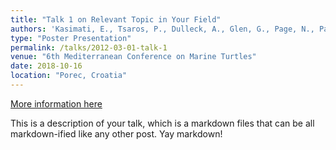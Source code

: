 ```yaml
---
title: "Talk 1 on Relevant Topic in Your Field"
authors: 'Kasimati, E., Tsaros, P., Dulleck, A., Glen, G., Page, N., Panagopoulou, A.'
type: "Poster Presentation"
permalink: /talks/2012-03-01-talk-1
venue: "6th Mediterranean Conference on Marine Turtles"
date: 2018-10-16
location: "Porec, Croatia"
---
```


[More information here](http://exampleurl.com)

This is a description of your talk, which is a markdown files that can be all markdown-ified like any other post. Yay markdown!
